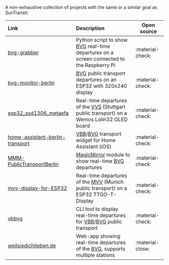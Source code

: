 A non-exhaustive collection of projects with the same or a similar goal as SunTransit:

| Link                                                                                        | Description                                                                                              | Open source      |
| :------------------------------------------------------------------------------------------ | :------------------------------------------------------------------------------------------------------- | ---------------- |
| [bvg-grabber](https://github.com/MarkusH/bvg-grabber)                                       | Python script to show [BVG][bvg.de] real-time departures on a screen connected to the Raspberry Pi       | :material-check: |
| [bvg-monitor-berlin](https://github.com/RocketRene/bvg-monitor-berlin)                      | [BVG][bvg.de] public transport departures on an ESP32 with 320x240 display                               | :material-check: |
| [esp32_ssd1306_metaefa](https://github.com/aschuma/esp32_ssd1306_metaefa)                   | Real-time departures of the [VVS][vvs.de] (Stuttgart public transport) on a Wemos Lolin32 OLED board     | :material-check: |
| [home-assistant-berlin-transport](https://github.com/vas3k/home-assistant-berlin-transport) | [VBB][vbb.de]/[BVG][bvg.de] transport widget for Home Assistant (iOS)                                    | :material-check: |
| [MMM-PublicTransportBerlin](https://github.com/deg0nz/MMM-PublicTransportBerlin)            | [MagicMirror](https://github.com/MichMich/MagicMirror) module to show real-time [BVG][bvg.de] departures | :material-check: |
| [mvv-display-for-ESP32](https://github.com/florianlederer/mvv-display-for-ESP32)            | Real-time departures of the [MVV][mvv] (Munich public transport) on a ESP32 TTGO-T-Display               | :material-check: |
| [vbbvg](https://github.com/deeplook/vbbvg)                                                  | CLI tool to display real-time departures for [VBB][vbb.de]/[BVG][bvg.de] public transport                | :material-check: |
| [weilsiedichlieben.de](https://weilsiedichlieben.de/)                                       | Web-app showing real-time departures of the [BVG][bvg.de], supports multiple stations                    | :material-close: |

[bvg.de]: https://www.bvg.de
[vbb.de]: https://www.vbb.de
[vvs.de]: htts://www.vvs.de
[mvv]: https://www.mvv-muenchen.de/
